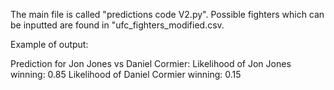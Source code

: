 The main file is called "predictions code V2.py". Possible fighters which can be inputted are found in "ufc_fighters_modified.csv. 

Example of output:

Prediction for Jon Jones vs Daniel Cormier:
Likelihood of Jon Jones winning: 0.85
Likelihood of Daniel Cormier winning: 0.15
